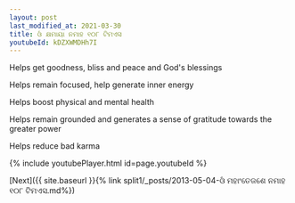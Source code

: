 ```yaml
---
layout: post
last_modified_at: 2021-03-30
title: ଓଁ କ୍ଷମାୟା ନମାହ ୧୦୮ ଟିମଏସ
youtubeId: kDZXWMDHh7I
---
```

 
 
Helps get goodness, bliss and peace and God's blessings
 
Helps remain focused, help generate inner energy 
 
Helps boost physical and mental health 
 
Helps remain grounded and generates a sense of gratitude towards the greater power 
 
Helps reduce bad karma
 
 
 
 


{% include youtubePlayer.html id=page.youtubeId %}
 
[Next]({{ site.baseurl }}{% link  split1/_posts/2013-05-04-ଓଁ ମହାଂତେଜଶେ ନମାହ ୧୦୮ ଟିମଏସ.md%})
 
